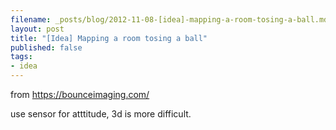 ```yaml
---
filename: _posts/blog/2012-11-08-[idea]-mapping-a-room-tosing-a-ball.md
layout: post
title: "[Idea] Mapping a room tosing a ball"
published: false
tags:
- idea 
---
```


from https://bounceimaging.com/

use sensor for atttitude, 3d is more difficult.


